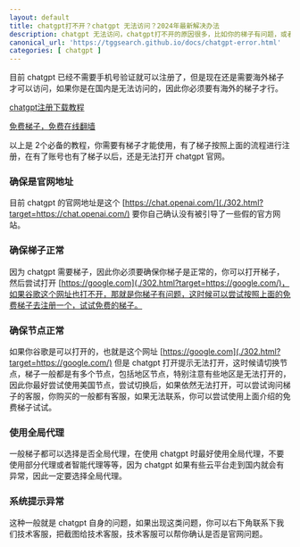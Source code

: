 ```yaml
---
layout: default
title: chatgpt打不开？chatgpt 无法访问？2024年最新解决办法
description: chatgpt 无法访问，chatgpt打不开的原因很多，比如你的梯子有问题，或者你梯子的节点选择有问题，或者你的浏览器问题，又或者是chatgpt本身的原因。
canonical_url: 'https://tggsearch.github.io/docs/chatgpt-error.html'
categories: [ chatgpt ]
---
```

目前 chatgpt 已经不需要手机号验证就可以注册了，但是现在还是需要海外梯子才可以访问，如果你是在国内是无法访问的，因此你必须要有海外的梯子才行。

[chatgpt注册下载教程](./chatgpt.html)

[免费梯子，免费在线翻墙](./vpn-kl.html)

以上是 2个必备的教程，你需要有梯子才能使用，有了梯子按照上面的流程进行注册，在有了账号也有了梯子以后，还是无法打开 chatgpt 官网。

### 确保是官网地址
目前 chatgpt 的官网地址是这个 [https://chat.openai.com/](./302.html?target=https://chat.openai.com/) 要你自己确认没有被引导了一些假的官方网站。

### 确保梯子正常
因为 chatgpt 需要梯子，因此你必须要确保你梯子是正常的，你可以打开梯子，然后尝试打开 [https://google.com](./302.html?target=https://google.com/)，如果谷歌这个网址也打不开，那就是你梯子有问题，这时候可以尝试按照上面的免费梯子去注册一个，试试免费的梯子。

### 确保节点正常
如果你谷歌是可以打开的，也就是这个网址 [https://google.com](./302.html?target=https://google.com/) 但是 chatgpt 打开提示无法打开，这时候请切换节点，梯子一般都是有多个节点，包括地区节点，特别注意有些地区是无法打开的，因此你最好尝试使用美国节点，尝试切换后，如果依然无法打开，可以尝试询问梯子的客服，你购买的一般都有客服，如果无法联系，你可以尝试使用上面介绍的免费梯子试试。

### 使用全局代理
一般梯子都可以选择是否全局代理，在使用 chatgpt 时最好使用全局代理，不要使用部分代理或者智能代理等等，因为 chatgpt 如果有些云平台走到国内就会有异常，因此一定要选择全局代理。

### 系统提示异常
这种一般就是 chatgpt 自身的问题，如果出现这类问题，你可以右下角联系下我们技术客服，把截图给技术客服，技术客服可以帮你确认是否是官网问题。

